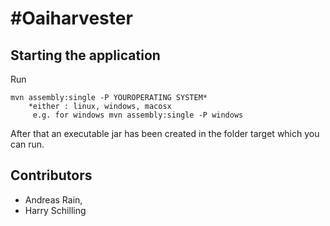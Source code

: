#Oaiharvester
============

## Starting the application

Run

```
mvn assembly:single -P YOUROPERATING SYSTEM*
	*either : linux, windows, macosx
	 e.g. for windows mvn assembly:single -P windows
```

After that an executable jar has been created in the folder target which
you can run.

## Contributors

* Andreas Rain,
* Harry Schilling 
